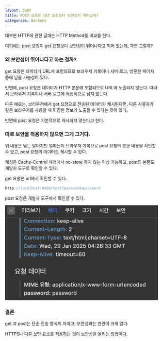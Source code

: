```yaml
---
layout: post
title: POST 요청은 GET 요청보다 보안성이 뛰어날까?
categories: Backend
---
```


대부분 HTTP에 관한 글에는 HTTP Method를 비교를 한다. 

여기에는 post 요청이 get 요청보다 보안성이 뛰어나다고 되어 있는데, 과연 그럴까?

### 왜 보안성이 뛰어나다고 하는 걸까?

get 요청은 데이터가 URL에 포함되므로 브라우저 기록이나 서버 로그, 방문한 페이지 등에 남을 가능성이 있다. 

반면에, post 요청은 데이터가 HTTP 본문에 포함되므로 URL에 노출되지 않는다. 따라서 브라우저 기록이나 서버 로그에 직접적으로 남지 않는다. 

다른 예로는, 브라우저에서 get 요청으로 전송된 데이터가 캐시된다면, 다른 사용자가 같은 브라우저를 사용할 때 민감한 정보가 노출될 수 있다는 것이 있다. 

반면에 post 요청은 기본적으로 캐시되지 않는다고 한다. 

### 따로 보안을 적용하지 않으면 그게 그거다.

위 내용은 맞는 말이지만 얼마든지 브라우저 기록으로 post 요청의 본문 내용을 확인할 수 있고, post 요청의 데이터도 캐시할 수 있다.

캐싱은 Cache-Control 헤더에서 no-store 하지 않는 이상 가능하고, post의 본문도 개발자 도구로 확인할 수 있다.

get 요청은 url에서 확인할 수 있다. 

```java
http://localhost:8080/test?password=password
```

post 요청은 개발자 도구에서 확인할 수 있다. 

![image.png](public/img/250203/1.png)

### 결론

get 과 post는 단순 전송 방식의 차이고, 보안성과는 연관이 크게 없다. 

HTTPS나 다른 보안 요소를 적용하는 것이 보안성을 올리는 방법이다.